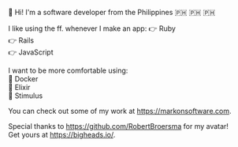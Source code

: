 👋 Hi! I'm a software developer from the Philippines 🇵🇭 🇵🇭 🇵🇭

I like using the ff. whenever I make an app:
👉 Ruby  
👉 Rails  
👉 JavaScript  

I want to be more comfortable using:  
🤔 Docker  
🤔 Elixir  
🤔 Stimulus  

You can check out some of my work at https://markonsoftware.com.

Special thanks to https://github.com/RobertBroersma for my avatar!  
Get yours at https://bigheads.io/.

